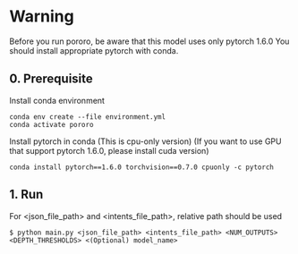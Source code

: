 # Warning
Before you run pororo, be aware that this model uses only pytorch 1.6.0
You should install appropriate pytorch with conda.

## 0. Prerequisite
Install conda environment
```
conda env create --file environment.yml
conda activate pororo
```
Install pytorch in conda
(This is cpu-only version)
(If you want to use GPU that support pytorch 1.6.0, please install cuda version)
```
conda install pytorch==1.6.0 torchvision==0.7.0 cpuonly -c pytorch
```

## 1. Run
For <json_file_path> and <intents_file_path>, relative path should be used
```
$ python main.py <json_file_path> <intents_file_path> <NUM_OUTPUTS> <DEPTH_THRESHOLDS> <(Optional) model_name>
```
